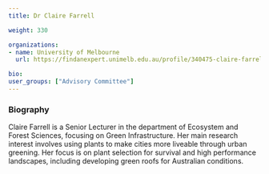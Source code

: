 ```yaml
---
title: Dr Claire Farrell

weight: 330

organizations:
- name: University of Melbourne
  url: https://findanexpert.unimelb.edu.au/profile/340475-claire-farrell

bio: 
user_groups: ["Advisory Committee"]
---
```


### Biography

Claire Farrell is a Senior Lecturer in the department of Ecosystem and Forest Sciences, focusing on Green Infrastructure. Her main research interest involves using plants to make cities more liveable through urban greening. Her focus is on plant selection for survival and high performance landscapes, including developing green roofs for Australian conditions.
